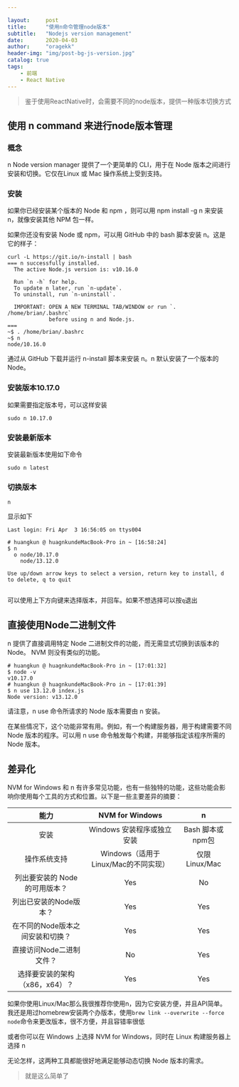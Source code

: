 ```yaml
---

layout:     post
title:      "使用n命令管理node版本"
subtitle:   "Nodejs version management"
date:       2020-04-03
author:     "oragekk"
header-img: "img/post-bg-js-version.jpg"
catalog: true
tags:
    - 前端
    - React Native
---
```




> 鉴于使用ReactNative时，会需要不同的node版本，提供一种版本切换方式



## 使用 n command 来进行node版本管理

### 概念

n Node version manager 提供了一个更简单的 CLI，用于在 Node 版本之间进行安装和切换。它仅在Linux 或 Mac 操作系统上受到支持。

### 安装

如果你已经安装某个版本的 Node 和 npm ，则可以用 npm install -g n 来安装 n，就像安装其他 NPM 包一样。

如果你还没有安装 Node 或 npm，可以用 GitHub 中的 bash 脚本安装 n。这是它的样子：

```shell
curl -L https://git.io/n-install | bash
=== n successfully installed.
  The active Node.js version is: v10.16.0

  Run `n -h` for help.
  To update n later, run `n-update`.
  To uninstall, run `n-uninstall`.

  IMPORTANT: OPEN A NEW TERMINAL TAB/WINDOW or run `. /home/brian/.bashrc`
             before using n and Node.js.
===
~$ . /home/brian/.bashrc
~$ n
node/10.16.0
```

通过从 GitHub 下载并运行 n-install 脚本来安装 n。n 默认安装了一个版本的 Node。



### 安装版本10.17.0

如果需要指定版本号，可以这样安装

```shell
sudo n 10.17.0
```



### 安装最新版本

安装最新版本使用如下命令

```shell
sudo n latest
```



### 切换版本

```shell
n
```

显示如下

```shell
Last login: Fri Apr  3 16:56:05 on ttys004

# huangkun @ huagnkundeMacBook-Pro in ~ [16:58:24] 
$ n
  ο node/10.17.0
    node/13.12.0

Use up/down arrow keys to select a version, return key to install, d to delete, q to quit


```

可以使用上下方向键来选择版本，并回车。如果不想选择可以按`q`退出



## 直接使用Node二进制文件

n 提供了直接调用特定 Node 二进制文件的功能，而无需显式切换到该版本的 Node。 NVM 则没有类似的功能。

```shell
# huangkun @ huagnkundeMacBook-Pro in ~ [17:01:32] 
$ node -v
v10.17.0
# huangkun @ huagnkundeMacBook-Pro in ~ [17:01:39] 
$ n use 13.12.0 index.js
Node version: v13.12.0
```

请注意，n use 命令所请求的 Node 版本需要由 n 安装。

在某些情况下，这个功能非常有用。例如，有一个构建服务器，用于构建需要不同 Node 版本的程序。可以用 n use 命令触发每个构建，并能够指定该程序所需的 Node 版本。



## 差异化

NVM for Windows 和 n 有许多常见功能，也有一些独特的功能，这些功能会影响你使用每个工具的方式和位置。以下是一些主要差异的摘要：

|             **能力**             |         **NVM for Windows**          |       **n**       |
| :------------------------------: | :----------------------------------: | :---------------: |
|               安装               |      Windows 安装程序或独立安装      | Bash 脚本或 npm包 |
|           操作系统支持           | Windows（适用于Linux/Mac的不同实现） |  仅限 Linux/Mac   |
|  列出要安装的 Node 的可用版本？  |                 Yes                  |        No         |
|      列出已安装的Node版本？      |                 Yes                  |        Yes        |
| 在不同的Node版本之间安装和切换？ |                 Yes                  |        Yes        |
|     直接访问Node二进制文件？     |                  No                  |        Yes        |
|  选择要安装的架构（x86，x64）？  |                 Yes                  |        Yes        |

如果你使用Linux/Mac那么我很推荐你使用n，因为它安装方便，并且API简单。我还是用过homebrew安装两个办版本，使用`brew link --overwrite --force node`命令来更改版本，很不方便，并且容错率很低

或者你可以在 Windows 上选择 NVM for Windows，同时在 Linux 构建服务器上选择 n

无论怎样，这两种工具都能很好地满足能够动态切换 Node 版本的需求。



> 就是这么简单了
